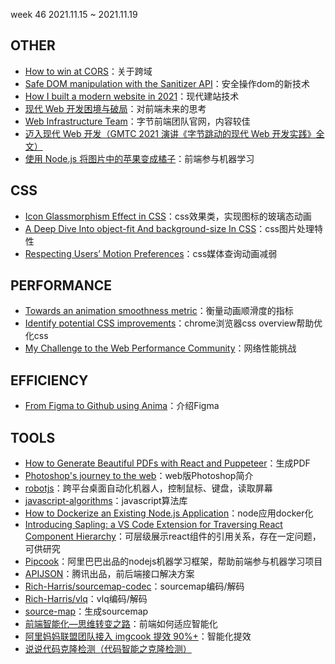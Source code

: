 week 46 2021.11.15 ~ 2021.11.19

## OTHER

* [How to win at CORS](https://jakearchibald.com/2021/cors/)：关于跨域
* [Safe DOM manipulation with the Sanitizer API](https://web.dev/sanitizer/)：安全操作dom的新技术
* [How I built a modern website in 2021](https://kentcdodds.com/blog/how-i-built-a-modern-website-in-2021)：现代建站技术
* [现代 Web 开发困境与破局](https://zhuanlan.zhihu.com/p/389935233?utm_source=zhihu&utm_medium=social&utm_oi=26715602550784)：对前端未来的思考
* [Web Infrastructure Team](https://webinfra.org/)：字节前端团队官网，内容较佳
* [迈入现代 Web 开发（GMTC 2021 演讲《字节跳动的现代 Web 开发实践》全文）](https://zhuanlan.zhihu.com/p/386607009)
* [使用 Node.js 将图片中的苹果变成橘子](https://zhuanlan.zhihu.com/p/166588487)：前端参与机器学习


## CSS

* [Icon Glassmorphism Effect in CSS](https://css-tricks.com/icon-glassmorphism-effect-in-css/?utm_source=CSS-Weekly&utm_campaign=Issue-481&utm_medium=email)：css效果类，实现图标的玻璃态动画
* [A Deep Dive Into object-fit And background-size In CSS](https://www.smashingmagazine.com/2021/10/object-fit-background-size-css/)：css图片处理特性
* [Respecting Users’ Motion Preferences](https://www.smashingmagazine.com/2021/10/respecting-users-motion-preferences/?utm_source=CSS-Weekly&utm_campaign=Issue-480&utm_medium=email)：css媒体查询动画减弱

## PERFORMANCE

* [Towards an animation smoothness metric](https://web.dev/smoothness/?utm_source=CSS-Weekly&utm_campaign=Issue-481&utm_medium=email)：衡量动画顺滑度的指标
* [Identify potential CSS improvements](https://developer.chrome.com/docs/devtools/css-overview/?utm_source=CSS-Weekly&utm_campaign=Issue-480&utm_medium=email)：chrome浏览器css overview帮助优化css
* [My Challenge to the Web Performance Community](https://philipwalton.com/articles/my-challenge-to-the-web-performance-community/)：网络性能挑战

## EFFICIENCY
* [From Figma to Github using Anima](https://www.youtube.com/watch?v=_WlSlxNrNLI)：介绍Figma

## TOOLS
* [How to Generate Beautiful PDFs with React and Puppeteer](https://blog.theodo.com/2021/10/pdf-generation-react-puppeteer/)：生成PDF
* [Photoshop's journey to the web](https://web.dev/ps-on-the-web/)：web版Photoshop简介
* [robotjs](https://www.npmjs.com/package/robotjs)：跨平台桌面自动化机器人，控制鼠标、键盘，读取屏幕
* [javascript-algorithms](https://github.com/trekhleb/javascript-algorithms)：javascript算法库
* [How to Dockerize an Existing Node.js Application](https://blog.appsignal.com/2021/10/19/how-to-dockerize-an-existing-nodejs-application.html)：node应用docker化
* [Introducing Sapling: a VS Code Extension for Traversing React Component Hierarchy](https://javascript.plainenglish.io/introducing-sapling-a-vs-code-extension-for-traversing-your-react-component-hierarchy-3ac94d95887e)：可层级展示react组件的引用关系，存在一定问题，可供研究
* [Pipcook](https://alibaba.github.io/pipcook/#/zh-cn/README)：阿里巴巴出品的nodejs机器学习框架，帮助前端参与机器学习项目
* [APIJSON](https://github.com/Tencent/APIJSON)：腾讯出品，前后端接口解决方案
* [Rich-Harris/sourcemap-codec](https://github.com/Rich-Harris/sourcemap-codec)：sourcemap编码/解码
* [Rich-Harris/vlq](https://github.com/Rich-Harris/vlq#readme)：vlq编码/解码
* [source-map](https://www.npmjs.com/package/source-map)：生成sourcemap
* [前端智能化—思维转变之路](https://juejin.cn/post/6844904104448393223)：前端如何适应智能化
* [阿里妈妈联盟团队接入 imgcook 提效 90%+](https://juejin.cn/post/7022836923378958373)：智能化提效
* [说说代码克隆检测（代码智能之克隆检测）](https://juejin.cn/post/7024376085663973384)